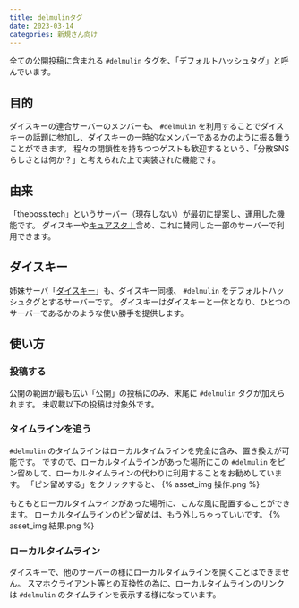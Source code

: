 ```yaml
---
title: delmulinタグ
date: 2023-03-14
categories: 新規さん向け
---
```


全ての公開投稿に含まれる `#delmulin` タグを、「デフォルトハッシュタグ」と呼んでいます。

## 目的

ダイスキーの連合サーバーのメンバーも、 `#delmulin` を利用することでダイスキーの話題に参加し、ダイスキーの一時的なメンバーであるかのように振る舞うことができます。
程々の閉鎖性を持ちつつゲストも歓迎するという、「分散SNSらしさとは何か？」と考えられた上で実装された機能です。

## 由来

「theboss.tech」というサーバー（現存しない）が最初に提案し、運用した機能です。
ダイスキーや[キュアスタ！](https://precure.ml/)含め、これに賛同した一部のサーバーで利用できます。

## ダイスキー

姉妹サーバ「[ダイスキー](https://misskey.delmulin.com/)」も、ダイスキー同様、 `#delmulin` をデフォルトハッシュタグとするサーバーです。
ダイスキーはダイスキーと一体となり、ひとつのサーバーであるかのような使い勝手を提供します。

## 使い方

### 投稿する

公開の範囲が最も広い「公開」の投稿にのみ、末尾に `#delmulin` タグが加えられます。
未収載以下の投稿は対象外です。

### タイムラインを追う

`#delmulin` のタイムラインはローカルタイムラインを完全に含み、置き換えが可能です。
ですので、ローカルタイムラインがあった場所にこの `#delmulin` をピン留めして、ローカルタイムラインの代わりに利用することをお勧めしています。
「ピン留めする」をクリックすると、
{% asset_img 操作.png %}

もともとローカルタイムラインがあった場所に、こんな風に配置することができます。
ローカルタイムラインのピン留めは、もう外しちゃっていいです。
{% asset_img 結果.png %}

### ローカルタイムライン

ダイスキーで、他のサーバーの様にローカルタイムラインを開くことはできません。
スマホクライアント等との互換性の為に、ローカルタイムラインのリンクは `#delmulin` のタイムラインを表示する様になっています。
